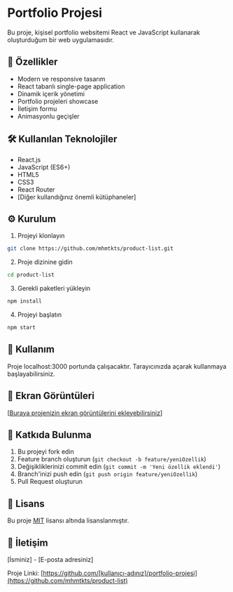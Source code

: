 # Portfolio Projesi

Bu proje, kişisel portfolio websitemi React ve JavaScript kullanarak oluşturduğum bir web uygulamasıdır.

## 🚀 Özellikler

- Modern ve responsive tasarım
- React tabanlı single-page application
- Dinamik içerik yönetimi
- Portfolio projeleri showcase
- İletişim formu
- Animasyonlu geçişler

## 🛠️ Kullanılan Teknolojiler

- React.js
- JavaScript (ES6+)
- HTML5
- CSS3
- React Router
- [Diğer kullandığınız önemli kütüphaneler]

## ⚙️ Kurulum

1. Projeyi klonlayın

```bash
git clone https://github.com/mhmtkts/product-list.git
```

2. Proje dizinine gidin

```bash
cd product-list
```

3. Gerekli paketleri yükleyin

```bash
npm install
```

4. Projeyi başlatın

```bash
npm start
```

## 🎯 Kullanım

Proje localhost:3000 portunda çalışacaktır. Tarayıcınızda açarak kullanmaya başlayabilirsiniz.

## 📸 Ekran Görüntüleri

[[Buraya projenizin ekran görüntülerini ekleyebilirsiniz](https://imgur.com/iz9leCT)]

## 🤝 Katkıda Bulunma

1. Bu projeyi fork edin
2. Feature branch oluşturun (`git checkout -b feature/yeniOzellik`)
3. Değişikliklerinizi commit edin (`git commit -m 'Yeni özellik eklendi'`)
4. Branch'inizi push edin (`git push origin feature/yeniOzellik`)
5. Pull Request oluşturun

## 📝 Lisans

Bu proje [MIT](LICENSE) lisansı altında lisanslanmıştır.

## 📧 İletişim

[İsminiz] - [E-posta adresiniz]

Proje Linki: [https://github.com/[kullanıcı-adınız]/portfolio-projesi](https://github.com/mhmtkts/product-list)
```
